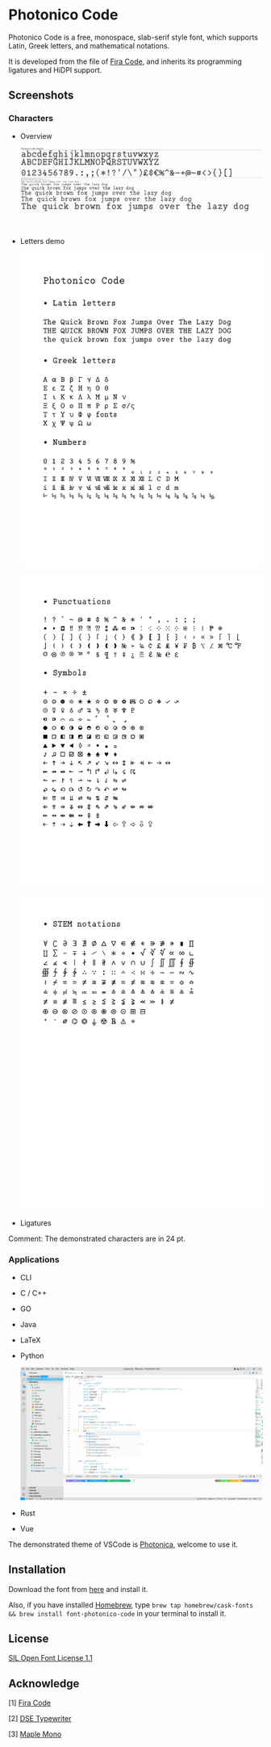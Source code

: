 # Photonico Code

Photonico Code is a free, monospace, slab-serif style font, which supports Latin, Greek letters, and mathematical notations.

It is developed from the file of [Fira Code](https://github.com/tonsky/FiraCode), and inherits its programming ligatures and HiDPI support.

## Screenshots

### Characters

+ Overview

  ![IMG](https://raw.githubusercontent.com/Photonico/Photonico_Code/main/Images/overview_1.0.png)

+ Letters demo

  ![IMG](https://raw.githubusercontent.com/Photonico/Photonico_Code/main/Images/demo_1.2_a.jpg)

  ![IMG](https://raw.githubusercontent.com/Photonico/Photonico_Code/main/Images/demo_1.2_b.jpg)

  ![IMG](https://raw.githubusercontent.com/Photonico/Photonico_Code/main/Images/demo_1.2_c.jpg)

+ Ligatures

Comment: The demonstrated characters are in 24 pt.

### Applications

+ CLI

+ C / C++

+ GO

+ Java

+ LaTeX

+ Python

  ![IMG](https://raw.githubusercontent.com/Photonico/Photonica/master/screenshots/light_azure_1.0.4.png)

+ Rust

+ Vue

The demonstrated theme of VSCode is [Photonica](https://marketplace.visualstudio.com/items?itemName=ConAntares.Photonica), welcome to use it.

## Installation

Download the font from [here](https://github.com/Photonico/Photonico_Code/releases/latest) and install it.

Also, if you have installed [Homebrew](https://brew.sh/), type `brew tap homebrew/cask-fonts && brew install font-photonico-code` in your terminal to install it.

## License

[SIL Open Font License 1.1](https://github.com/Photonico/Photonico_Code/blob/main/LICENSE)

## Acknowledge

[1] [Fira Code](https://github.com/tonsky/FiraCode)

[2] [DSE Typewriter](https://webonastick.com/fonts/dse-typewriter/)

[3] [Maple Mono](https://github.com/subframe7536/Maple-font)
